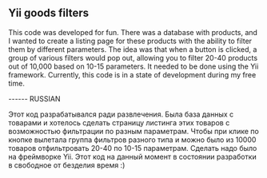 ## Yii goods filters

This code was developed for fun. There was a database with products, and I wanted to create a listing page for these products with the ability to filter them by different parameters. The idea was that when a button is clicked, a group of various filters would pop out, allowing you to filter 20-40 products out of 10,000 based on 10-15 parameters. It needed to be done using the Yii framework. Currently, this code is in a state of development during my free time.

------ RUSSIAN

Этот код разрабатывался ради развлечения. Была база данных с товарами и хотелось сделать страницу листинга этих товаров с возможностью фильтрации по разным параметрам. Чтобы при клике по кнопке вылетала группа фильтров разного типа и можно было из 10000 товаров отфильтровать 20-40 по 10-15 параметрам. Сделать надо было на фреймворке Yii. Этот код на данный момент в состоянии разработки в свободное от безделия время :)





